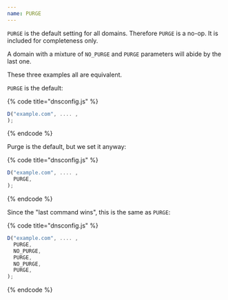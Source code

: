 ```yaml
---
name: PURGE
---
```


`PURGE` is the default setting for all domains.  Therefore `PURGE` is
a no-op. It is included for completeness only.

A domain with a mixture of `NO_PURGE` and `PURGE` parameters will abide
by the last one.

These three examples all are equivalent.

`PURGE` is the default:

{% code title="dnsconfig.js" %}
```javascript
D("example.com", .... ,
);
```
{% endcode %}

Purge is the default, but we set it anyway:

{% code title="dnsconfig.js" %}
```javascript
D("example.com", .... ,
  PURGE,
);
```
{% endcode %}

Since the "last command wins", this is the same as `PURGE`:

{% code title="dnsconfig.js" %}
```javascript
D("example.com", .... ,
  PURGE,
  NO_PURGE,
  PURGE,
  NO_PURGE,
  PURGE,
);
```
{% endcode %}
